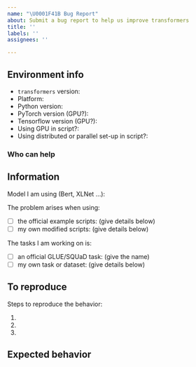 ```yaml
---
name: "\U0001F41B Bug Report"
about: Submit a bug report to help us improve transformers
title: ''
labels: ''
assignees: ''

---
```



## Environment info
<!-- You can run the command `transformers-cli env` and copy-and-paste its output below.
     Don't forget to fill out the missing fields in that output! -->

- `transformers` version:
- Platform:
- Python version:
- PyTorch version (GPU?):
- Tensorflow version (GPU?):
- Using GPU in script?:
- Using distributed or parallel set-up in script?:

### Who can help
<!-- Your issue will be replied to more quickly if you can figure out the right person to tag with @
 If you know how to use git blame, that is the easiest way, otherwise, here is a rough guide of **who to tag**.
 Please tag fewer than 3 people.

Models:

- ALBERT, BERT, XLM, DeBERTa, DeBERTa-v2, ELECTRA, MobileBert, SqueezeBert: @LysandreJik
- T5, BART, Marian, Pegasus, EncoderDecoder: @patrickvonplaten
- Blenderbot, MBART: @patil-suraj
- Longformer, Reformer, TransfoXL, XLNet, FNet, BigBird: @patrickvonplaten
- FSMT: @stas00
- Funnel: @sgugger
- GPT-2, GPT: @patrickvonplaten, @LysandreJik
- RAG, DPR: @patrickvonplaten, @lhoestq
- TensorFlow: @Rocketknight1
- JAX/Flax: @patil-suraj
- TAPAS, LayoutLM, LayoutLMv2, LUKE, ViT, BEiT, DEiT, DETR, CANINE: @NielsRogge
- GPT-Neo, GPT-J, CLIP: @patil-suraj
- Wav2Vec2, HuBERT, SpeechEncoderDecoder, UniSpeech, UniSpeechSAT, SEW, SEW-D, Speech2Text: @patrickvonplaten, @anton-l

If the model isn't in the list, ping @LysandreJik who will redirect you to the correct contributor.

Library:

- Benchmarks: @patrickvonplaten
- Deepspeed: @stas00
- Ray/raytune: @richardliaw, @amogkam
- Text generation: @patrickvonplaten @narsil
- Tokenizers: @SaulLu
- Trainer: @sgugger
- Pipelines: @Narsil
- Speech: @patrickvonplaten, @anton-l
- Vision: @NielsRogge, @sgugger

Documentation: @sgugger

Model hub:

- for issues with a model, report at https://discuss.huggingface.co/ and tag the model's creator.

HF projects:

- datasets: [different repo](https://github.com/huggingface/datasets)
- rust tokenizers: [different repo](https://github.com/huggingface/tokenizers)

Examples:

- maintained examples (not research project or legacy): @sgugger, @patil-suraj

For research projetcs, please ping the contributor directly. For example, on the following projects:

- research_projects/bert-loses-patience: @JetRunner
- research_projects/distillation: @VictorSanh

 -->

## Information

Model I am using (Bert, XLNet ...):

The problem arises when using:
* [ ] the official example scripts: (give details below)
* [ ] my own modified scripts: (give details below)

The tasks I am working on is:
* [ ] an official GLUE/SQUaD task: (give the name)
* [ ] my own task or dataset: (give details below)

## To reproduce

Steps to reproduce the behavior:

1.
2.
3.

<!-- If you have code snippets, error messages, stack traces please provide them here as well.
     Important! Use code tags to correctly format your code. See https://help.github.com/en/github/writing-on-github/creating-and-highlighting-code-blocks#syntax-highlighting
     Do not use screenshots, as they are hard to read and (more importantly) don't allow others to copy-and-paste your code.-->

## Expected behavior

<!-- A clear and concise description of what you would expect to happen. -->
